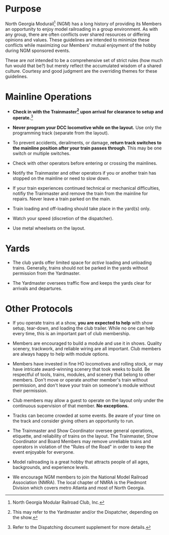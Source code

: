 # Purpose
North Georgia Modurail[^NGM1] (NGM) has a long history of providing its Members an opportunity to enjoy model railroading in a group environment. As with any group, there are often conflicts over shared resources or differing opinions and values. These guidelines are intended to minimize these conflicts while maximizing our Members' mutual enjoyment of the hobby during NGM sponsored events.

These are *not* intended to be a comprehensive set of strict rules (how much fun would that be?) but merely reflect the accumulated wisdom of a shared culture. Courtesy and good judgment are the overriding themes for these guidelines.


[^NGM1]: North Georgia Modular Railroad Club, Inc.

# Mainline Operations
* **Check in with the Trainmaster[^OP1] upon arrival for clearance to setup and operate.**[^OP2]

* **Never program your DCC locomotive while on the layout.** Use only the programming track (separate from the layout).

* To prevent accidents, derailments, or damage, **return track switches to the mainline position after your train passes through**. This may be one switch or multiple switches.

* Check with other operators before entering or crossing the mainlines.

* Notify the Trainmaster and other operators if you or another train has stopped on the mainline or need to slow down.

* If your train experiences continued technical or mechanical difficulties, notifiy the Trainmaster and remove the train from the mainline for repairs. Never leave a train parked on the main.

* Train loading and off-loading should take place in the yard(s) only.

* Watch your speed (discretion of the dispatcher).

* Use metal wheelsets on the layout.

[^OP1]: This may refer to the Yardmaster and/or the Dispatcher, depending on the show.
[^OP2]: Refer to the Dispatching document supplement for more details.

# Yards
* The club yards offer limited space for *active* loading and unloading trains. Generally, trains should not be parked in the yards without permission from the Yardmaster.

* The Yardmaster oversees traffic flow and keeps the yards clear for arrivals and departures.

# Other Protocols
* If you operate trains at a show, **you are expected to help** with show setup, tear-down, and loading the club trailer. While no one can help every time, this is an important part of club membership.

* Members are encouraged to build a module and use it in shows. Quality scenery, trackwork, and reliable wiring are all important. Club members are always happy to help with module options.

* Members have invested in fine HO locomotives and rolling stock, or may have intricate award-winning scenery that took weeks to build. Be respectful of tools, trains, modules, and scenery that belong to other members. Don't move or operate another member's train without permission, and don't leave your train on someone's module without their permission.

* Club members may allow a guest to operate on the layout only under the continuous supervision of that member. **No exceptions.**

* Tracks can become crowded at some events. Be aware of your time on the track and consider giving others an opportunity to run.

* The Trainmaster and Show Coordinator oversee general operations, etiquette, and reliability of trains on the layout. The Trainmaster, Show Coordinator and Board Members may remove unreliable trains and operators in violation of the "Rules of the Road" in order to keep the event enjoyable for everyone.

* Model railroading is a great hobby that attracts people of all ages, backgrounds, and experience levels.

* We encourage NGM members to join the National Model Railroad Association (NMRA). The local chapter of NMRA is the Piedmont Division which covers metro Atlanta and most of North Georgia.


